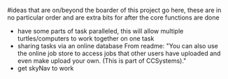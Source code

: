 #ideas that are on/beyond the boarder of this project go here, these are in no particular order and are extra bits for after the core functions are done

* have some parts of task paralleled, this will allow multiple turtles/computers to work together on one task
* sharing tasks via an online database From readme: "You can also use the online job store to access jobs that other users have uploaded and even make upload your own. (This is part of CCSystems)."
* get skyNav to work